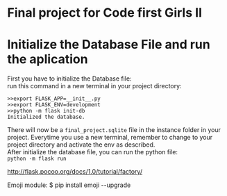 # Final project for Code first Girls II

# Initialize the Database File and run the aplication
First you have to initialize the Database file:\
run this command in a new terminal in your project directory:
```
>>export FLASK_APP=__init__.py
>>export FLASK_ENV=development
>>python -m flask init-db
Initialized the database.
```
There will now be a `final_project.sqlite` file in the instance folder in your project.
Everytime you use a new terminal, remember to change to your project directory and activate the env as described.\
After initialize the database file, you can run the python file:\
`python -m flask run`

http://flask.pocoo.org/docs/1.0/tutorial/factory/

Emoji module:
$ pip install emoji --upgrade
